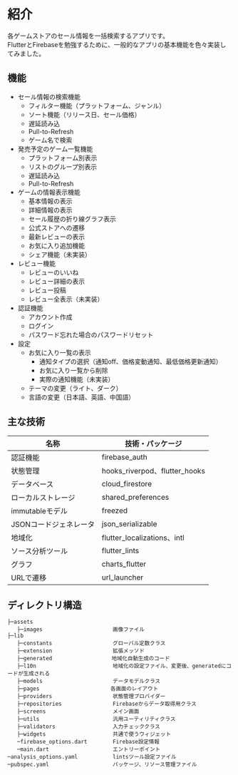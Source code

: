 # 紹介

各ゲームストアのセール情報を一括検索するアプリです。  
FlutterとFirebaseを勉強するために、一般的なアプリの基本機能を色々実装してみました。

## 機能
- セール情報の検索機能
  - フィルター機能（プラットフォーム、ジャンル）
  - ソート機能（リリース日、セール価格）
  - 遅延読み込
  - Pull-to-Refresh
  - ゲーム名で検索
- 発売予定のゲーム一覧機能
  - プラットフォーム別表示
  - リストのグループ別表示
  - 遅延読み込
  - Pull-to-Refresh
- ゲームの情報表示機能
  -  基本情報の表示
  -  詳細情報の表示
  -  セール履歴の折り線グラフ表示
  -  公式ストアへの遷移
  -  最新レビューの表示
  -  お気に入り追加機能
  -  シェア機能（未実装）
- レビュー機能
  -  レビューのいいね
  -  レビュー詳細の表示
  -  レビュー投稿
  -  レビュー全表示（未実装）
- 認証機能
  - アカウント作成
  - ログイン
  - パスワード忘れた場合のパスワードリセット
- 設定
  - お気に入り一覧の表示
    - 通知タイプの選択（通知off、価格変動通知、最低価格更新通知）
    - お気に入り一覧から削除
    - 実際の通知機能（未実装）
  - テーマの変更（ライト、ダーク）
  - 言語の変更（日本語、英語、中国語）

## 主な技術
| 名称 | 技術・パッケージ |
| ------ | ------ |
| 認証機能 | firebase_auth |
| 状態管理 | hooks_riverpod、flutter_hooks |
| データベース | cloud_firestore |
| ローカルストレージ | shared_preferences |
| immutableモデル | freezed |
| JSONコードジェネレータ| json_serializable |
| 地域化 | flutter_localizations、intl |
| ソース分析ツール | flutter_lints |
| グラフ | charts_flutter |
| URLで遷移 | url_launcher |
## ディレクトリ構造
```
├─assets        
   ├─images                      画像ファイル
├─lib
   ├─constants                   グローバル定数クラス
   ├─extension                   拡張メッソド
   ├─generated　                 地域化自動生成のコード
   ├─l10n                        地域化の設定ファイル、変更後、generatedにコードが生成される
   ├─models                      データモデルクラス
   ├─pages              　　　　　各画面のレイアウト
   ├─providers                   状態管理プロバイダー
   ├─repositories                Firebaseからデータ取得用クラス
   ├─screens                     メイン画面
   ├─utils                       汎用ユーティリティクラス
   ├─validators                  入力チェッククラス
   ├─widgets                     共通で使うウィジェット
   ─firebase_options.dart        Firebase設定情報
   ─main.dart                    エントリーポイント
─analysis_options.yaml           lintsツール設定ファイル
─pubspec.yaml                    パッケージ、リソース管理ファイル
```
